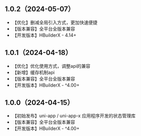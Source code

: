 ## 1.0.2（2024-05-07）
- 【优化】删减全局引入方式，更加快速便捷
- 【版本兼容】全平台全版本兼容
- 【开发版本】HBuilderX - 4.14+
## 1.0.1（2024-04-18）
- 【优化】优化使用方式，调整api的兼容
- 【新增】缓存机制api
- 【版本兼容】全平台全版本兼容
- 【开发版本】HBuilderX - ^4.00+
## 1.0.0（2024-04-15）
- 【初始发布】uni-app / uni-app-x 应用程序开发的状态管理库
- 【版本兼容】全平台全版本兼容
- 【开发版本】HBuilderX - ^4.00+

